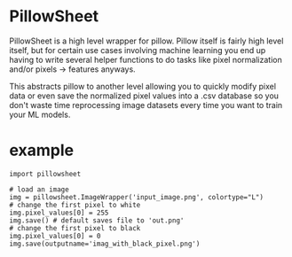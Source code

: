 # PillowSheet

PillowSheet is a high level wrapper for pillow. Pillow itself is fairly high level itself, but for certain use cases involving machine learning you end up having to write several helper functions to do tasks like pixel normalization and/or pixels -> features anyways. 

This abstracts pillow to another level allowing you to quickly modify pixel data or even save the normalized pixel values into a .csv database so you don't waste time reprocessing image datasets every time you want to train your ML models.

# example

    import pillowsheet

    # load an image
    img = pillowsheet.ImageWrapper('input_image.png', colortype="L")
    # change the first pixel to white
    img.pixel_values[0] = 255
    img.save() # default saves file to 'out.png'
    # change the first pixel to black
    img.pixel_values[0] = 0
    img.save(outputname='imag_with_black_pixel.png')
